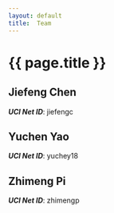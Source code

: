 ```yaml
---
layout: default
title:  Team
---
```


# {{ page.title }}


## Jiefeng Chen
***UCI Net ID***: jiefengc

## Yuchen Yao
***UCI Net ID***: yuchey18

## Zhimeng Pi
***UCI Net ID***: zhimengp


